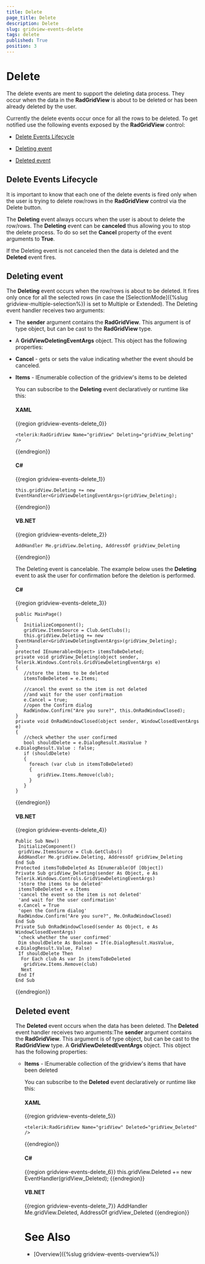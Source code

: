 ```yaml
---
title: Delete
page_title: Delete
description: Delete
slug: gridview-events-delete
tags: delete
published: True
position: 3
---
```


# Delete

The delete events are ment to support the deleting data process. They occur when the data in the __RadGridView__ is about to be deleted or has been already deleted by the user.

Currently the delete events occur once for all the rows to be deleted. To get notified use the following events exposed by the __RadGridView__ control:

* [Delete Events Lifecycle](#deleteEventsLifecycle)

* [Deleting event](#deletingEvent)

* [Deleted event](#deletedEvent)

## Delete Events Lifecycle

It is important to know that each one of the delete events is fired only when the user is trying to delete row/rows in the __RadGridView__ control via the Delete button.

The __Deleting__ event always occurs when the user is about to delete the row/rows. The __Deleting__ event can be __canceled__ thus allowing you to stop the delete process. To do so set the __Cancel__ property of the event arguments to __True__.

If the Deleting event is not canceled then the data is deleted and the __Deleted__ event fires.

## Deleting event

The __Deleting__ event occurs when the row/rows is about to be deleted. It fires only once for all the selected rows (in case the [SelectionMode]({%slug gridview-multiple-selection%}) is set to Multiple or Extended). The Deleting event handler receives two arguments:

* The __sender__ argument contains the __RadGridView__. This argument is of type object, but can be cast to the __RadGridView__ type. 


* A __GridViewDeletingEventArgs__ object. This object has the following properties: 


* __Cancel__ - gets or sets the value indicating whether the event should be canceled. 


* __Items__ - IEnumerable<Object> collection of the gridview's items to be deleted 

You can subscribe to the __Deleting__ event declaratively or runtime like this:

#### __XAML__

{{region gridview-events-delete_0}}

	<telerik:RadGridView Name="gridView" Deleting="gridView_Deleting" />
{{endregion}}


#### __C#__

{{region gridview-events-delete_1}}

	this.gridView.Deleting += new EventHandler<GridViewDeletingEventArgs>(gridView_Deleting);
{{endregion}}


#### __VB.NET__

{{region gridview-events-delete_2}}

	AddHandler Me.gridView.Deleting, AddressOf gridView_Deleting
{{endregion}}


The Deleting event is cancelable. The example below uses the __Deleting__ event to ask the user for confirmation before the deletion is performed.

#### __C#__

{{region gridview-events-delete_3}}

	public MainPage()
	{
	   InitializeComponent();
	   gridView.ItemsSource = Club.GetClubs();
	   this.gridView.Deleting += new EventHandler<GridViewDeletingEventArgs>(gridView_Deleting);
	}
	protected IEnumerable<Object> itemsToBeDeleted;
	private void gridView_Deleting(object sender, Telerik.Windows.Controls.GridViewDeletingEventArgs e)
	{
	   //store the items to be deleted
	   itemsToBeDeleted = e.Items;
	
	   //cancel the event so the item is not deleted
	   //and wait for the user confirmation
	   e.Cancel = true;
	   //open the Confirm dialog
	   RadWindow.Confirm("Are you sure?", this.OnRadWindowClosed);
	}
	private void OnRadWindowClosed(object sender, WindowClosedEventArgs e)
	{
	   //check whether the user confirmed
	   bool shouldDelete = e.DialogResult.HasValue ? e.DialogResult.Value : false;
	   if (shouldDelete)
	   {
	     foreach (var club in itemsToBeDeleted)
	     {
	        gridView.Items.Remove(club);
	     }
	   }
	}
{{endregion}}



#### __VB.NET__

{{region gridview-events-delete_4}}

	Public Sub New()
	 InitializeComponent()
	 gridView.ItemsSource = Club.GetClubs()
	 AddHandler Me.gridView.Deleting, AddressOf gridView_Deleting
	End Sub
	Protected itemsToBeDeleted As IEnumerable(Of [Object])
	Private Sub gridView_Deleting(sender As Object, e As Telerik.Windows.Controls.GridViewDeletingEventArgs)
	 'store the items to be deleted'
	 itemsToBeDeleted = e.Items
	 'cancel the event so the item is not deleted'
	 'and wait for the user confirmation'
	 e.Cancel = True
	 'open the Confirm dialog'
	 RadWindow.Confirm("Are you sure?", Me.OnRadWindowClosed)
	End Sub
	Private Sub OnRadWindowClosed(sender As Object, e As WindowClosedEventArgs)
	 'check whether the user confirmed'
	 Dim shouldDelete As Boolean = If(e.DialogResult.HasValue, e.DialogResult.Value, False)
	 If shouldDelete Then
	  For Each club As var In itemsToBeDeleted
	   gridView.Items.Remove(club)
	  Next
	 End If
	End Sub
{{endregion}}

## Deleted event

The __Deleted__ event occurs when the data has been deleted. The __Deleted__ event handler receives two arguments:The __sender__ argument contains the __RadGridView__. This argument is of type object, but can be cast to the __RadGridView__ type. 
A __GridViewDeletedEventArgs__ object. This object has the following properties: 

* __Items__ - IEnumerable<Object> collection of the gridview's items that have been deleted

You can subscribe to the __Deleted__ event declaratively or runtime like this:

#### __XAML__

{{region gridview-events-delete_5}}

	<telerik:RadGridView Name="gridView" Deleted="gridView_Deleted" />
{{endregion}}

#### __C#__

{{region gridview-events-delete_6}}
	this.gridView.Deleted += new EventHandler<GridViewDeletedEventArgs>(gridView_Deleted);
{{endregion}}


#### __VB.NET__

{{region gridview-events-delete_7}}
	AddHandler Me.gridView.Deleted, AddressOf gridView_Deleted
{{endregion}}


# See Also

 * [Overview]({%slug gridview-events-overview%})
